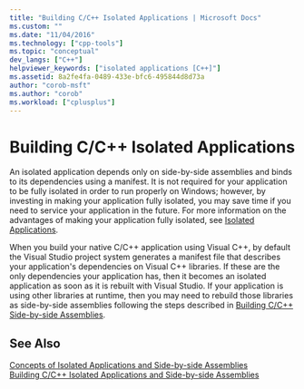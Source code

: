 ```yaml
---
title: "Building C/C++ Isolated Applications | Microsoft Docs"
ms.custom: ""
ms.date: "11/04/2016"
ms.technology: ["cpp-tools"]
ms.topic: "conceptual"
dev_langs: ["C++"]
helpviewer_keywords: ["isolated applications [C++]"]
ms.assetid: 8a2fe4fa-0489-433e-bfc6-495844d8d73a
author: "corob-msft"
ms.author: "corob"
ms.workload: ["cplusplus"]
---
```

# Building C/C++ Isolated Applications
An isolated application depends only on side-by-side assemblies and binds to its dependencies using a manifest. It is not required for your application to be fully isolated in order to run properly on Windows; however, by investing in making your application fully isolated, you may save time if you need to service your application in the future. For more information on the advantages of making your application fully isolated, see [Isolated Applications](/windows/desktop/SbsCs/isolated-applications).  
  
 When you build your native C/C++ application using Visual C++, by default the Visual Studio project system generates a manifest file that describes your application's dependencies on Visual C++ libraries. If these are the only dependencies your application has, then it becomes an isolated application as soon as it is rebuilt with Visual Studio. If your application is using other libraries at runtime, then you may need to rebuild those libraries as side-by-side assemblies following the steps described in [Building C/C++ Side-by-side Assemblies](../build/building-c-cpp-side-by-side-assemblies.md).  
  
## See Also  
 [Concepts of Isolated Applications and Side-by-side Assemblies](../build/concepts-of-isolated-applications-and-side-by-side-assemblies.md)   
 [Building C/C++ Isolated Applications and Side-by-side Assemblies](../build/building-c-cpp-isolated-applications-and-side-by-side-assemblies.md)